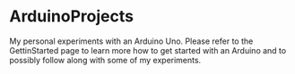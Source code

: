 # ArduinoProjects
My personal experiments with an Arduino Uno. Please refer to the GettinStarted page to learn more how to get started with an
Arduino and to possibly follow along with some of my experiments.

